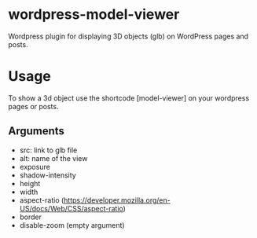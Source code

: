 # wordpress-model-viewer
Wordpress plugin for displaying 3D objects (glb) on WordPress pages and posts.

# Usage
To show a 3d object use the shortcode [model-viewer] on your wordpress pages or posts.

## Arguments
* src: link to glb file
* alt: name of the view
* exposure
* shadow-intensity
* height
* width
* aspect-ratio (https://developer.mozilla.org/en-US/docs/Web/CSS/aspect-ratio)
* border
* disable-zoom (empty argument)
